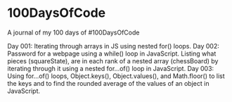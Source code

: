 # 100DaysOfCode
A journal of my 100 days of #100DaysOfCode

Day 001: Iterating through arrays in JS using nested for() loops.
Day 002: Password for a webpage using a while() loop in JavaScript. Listing what pieces (squareState), are in each rank of a nested array (chessBoard) by iterating through it using a nested for...of() loop in JavaScript.
Day 003: Using for...of() loops, Object.keys(), Object.values(), and Math.floor() to list the keys and to find the rounded average of the values of an object in JavaScript.
